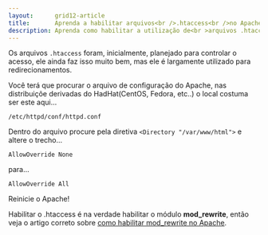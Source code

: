 ```yaml
---
layout:      grid12-article
title:       Aprenda a habilitar arquivos<br />.htaccess<br />no Apache
description: Aprenda como habilitar a utilização de<br >arquivos .htaccess no servidor web Apache
---
```


Os arquivos `.htaccess` foram, inicialmente, planejado para controlar o acesso, ele ainda faz isso muito bem, mas ele
é largamente utilizado para redirecionamentos.

Você terá que procurar o arquivo de configuração do Apache, nas distribuiçõe derivadas do HadHat(CentOS, Fedora, etc..)
o local costuma ser este aqui...

    /etc/httpd/conf/httpd.conf

Dentro do arquivo procure pela diretiva `<Directory "/var/www/html">` e altere o trecho...

    AllowOverride None

para...

    AllowOverride All

Reinicie o Apache!

Habilitar o .htaccess é na verdade habilitar o módulo __mod_rewrite__, então veja o artigo correto sobre
[como habilitar mod_rewrite no Apache](/linux/apache-habilitar-mod_rewrite-no-apache-mod/).
